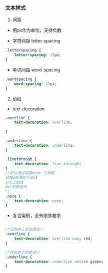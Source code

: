 ### 文本样式

1. 间距

- 用px作为单位，支持负数

* 字符间距 letter-spacing

```css
.letterspacing {
    letter-spacing: 12px;
}
```

* 单词间距 word-spacing

```css
.wordspacing {
    word-spacing: 12px;
}
```

2. 划线

* text-decoration

```css
.overline {
    text-decoration: overline;
    
}

.underline {
    text-decoration: underline;
}

.linethrough {
    text-decoration: line-through;
}
/*可以通过设置none 去掉超
链接a标签的下划线
ins上划线
del的删除线
*/
.none {
    text-decoration: none;
}
```
- 复合案例，没有顺序要求
```css

/*红色的上划波浪线*/
.overline {
    text-decoration: overline wavy red;
}

/*绿色的下划虚线*/
.underline {
    text-decoration: underline dotted green;
}
```